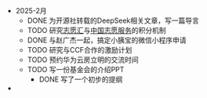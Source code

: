 - 2025-2月
	- DONE 为开源社转载的DeepSeek相关文章，写一篇导言
	- TODO 研究[志愿汇](https://www.zyh365.com/site/index)与[中国志愿服务](https://chinavolunteer.mca.gov.cn/site/home)的积分机制
	- DONE 与赵广杰一起，搞定小胰宝的微信小程序申请
	- TODO 研究与CCF合作的激励计划
	- TODO 预约华为云房立明的交流时间
	- TODO 写一份基金会的介绍PPT
		- DONE 写了一个初步的提纲
-